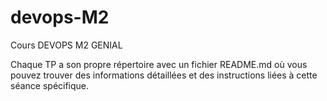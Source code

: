 # devops-M2
Cours DEVOPS M2 GENIAL

Chaque TP a son propre répertoire avec un fichier README.md où vous pouvez trouver des informations détaillées et des instructions liées à cette séance spécifique.
